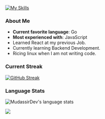 [![My Skills](https://skillicons.dev/icons?i=js,go,py,git,htmx,html,css,tailwind,bootstrap,neovim,linux,npm,firebase,react,sqlite,postgresql,postman,docker,aws,gcp)](https://skillicons.dev)

### About Me
- **Current favorite language**: Go
- **Most experienced with**: JavaScript
- Learned React at my previous Job.
- Currently learning Backend Development.
- Ricing linux when I am not writing code.

### Current Streak
[![GitHub Streak](https://nirzak-streak-stats.vercel.app?user=MudassirDev&theme=highcontrast)](https://git.io/streak-stats)

### Language Stats
![MudassirDev's language stats](https://github-readme-stats.vercel.app/api/top-langs/?username=mudassirdev&layout=compact&theme=synthwave&langs_count=20)

<p align="left">
	<img src="https://raw.githubusercontent.com/catppuccin/catppuccin/main/assets/footers/gray0_ctp_on_line.svg?sanitize=true" />
</p>
